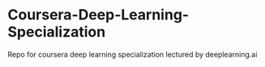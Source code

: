 # Coursera-Deep-Learning-Specialization
Repo for coursera deep learning specialization lectured by deeplearning.ai
